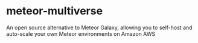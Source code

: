 # meteor-multiverse
An open source alternative to Meteor Galaxy, allowing you to self-host and auto-scale your own Meteor environments on Amazon AWS
